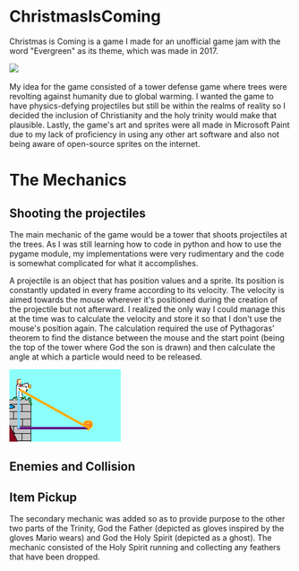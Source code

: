 # ChristmasIsComing
Christmas is Coming is a game I made for an unofficial game jam with the word "Evergreen" as its theme, which was made in 2017.

![](https://github.com/Arcane34/ChristmasIsComing/blob/main/Preview.gif)

My idea for the game consisted of a tower defense game where trees were revolting against humanity due to global warming.
I wanted the game to have physics-defying projectiles but still be within the realms of reality so I decided the inclusion of Christianity and the holy trinity would make that plausible.
Lastly, the game's art and sprites were all made in Microsoft Paint due to my lack of proficiency in using any other art software and also not being aware of open-source sprites on the internet.

# The Mechanics
## Shooting the projectiles
The main mechanic of the game would be a tower that shoots projectiles at the trees. As I was still learning how to code in python and how to use the pygame module, my implementations were very
rudimentary and the code is somewhat complicated for what it accomplishes.

A projectile is an object that has position values and a sprite. Its position is constantly updated in every frame according to its velocity. The velocity is aimed towards the mouse wherever it's
positioned during the creation of the projectile but not afterward. I realized the only way I could manage this at the time was to calculate the velocity and store it so that I don't use the 
mouse's position again. The calculation required the use of Pythagoras' theorem to find the distance between the mouse and the start point (being the top of the tower where God the son is drawn) 
and then calculate the angle at which a particle would need to be released.

![](https://github.com/Arcane34/ChristmasIsComing/blob/main/ProjectilePreview.png)

## Enemies and Collision

## Item Pickup
The secondary mechanic was added so as to provide purpose to the other two parts of the Trinity, God the Father (depicted as gloves inspired by the gloves Mario wears) and God the Holy Spirit 
(depicted as a ghost). The mechanic consisted of the Holy Spirit running and collecting any feathers that have been dropped.
